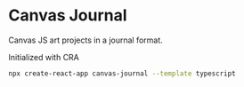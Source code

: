 # Canvas Journal

Canvas JS art projects in a journal format.

Initialized with CRA
```bash
npx create-react-app canvas-journal --template typescript
```
